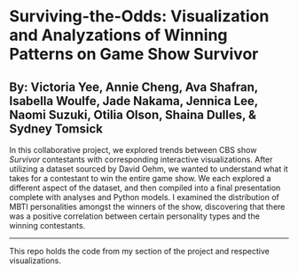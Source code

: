 # Surviving-the-Odds: Visualization and Analyzations of Winning Patterns on Game Show Survivor

## By: Victoria Yee, Annie Cheng, Ava Shafran, Isabella Woulfe, Jade Nakama, Jennica Lee, Naomi Suzuki, Otilia Olson, Shaina Dulles, & Sydney Tomsick

In this collaborative project, we explored trends between CBS show *Survivor* contestants with corresponding interactive visualizations. After utilizing a dataset sourced by David Oehm, we wanted to understand what it takes for a contestant to win the entire game show. We each explored a different aspect of the dataset, and then compiled into a final presentation complete with analyses and Python models. I examined the distribution of MBTI personalities amongst the winners of the show, discovering that there was a positive correlation between certain personality types and the winning contestants. 

--- 

This repo holds the code from my section of the project and respective visualizations. 
